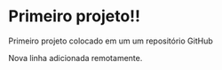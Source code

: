 # Primeiro projeto!!
 Primeiro projeto colocado em um um repositório GitHub

 Nova linha adicionada remotamente.
